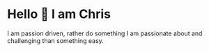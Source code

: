 # Hello 👋 I am Chris

 I am passion driven, rather do something I am passionate about and challenging than something easy. 
